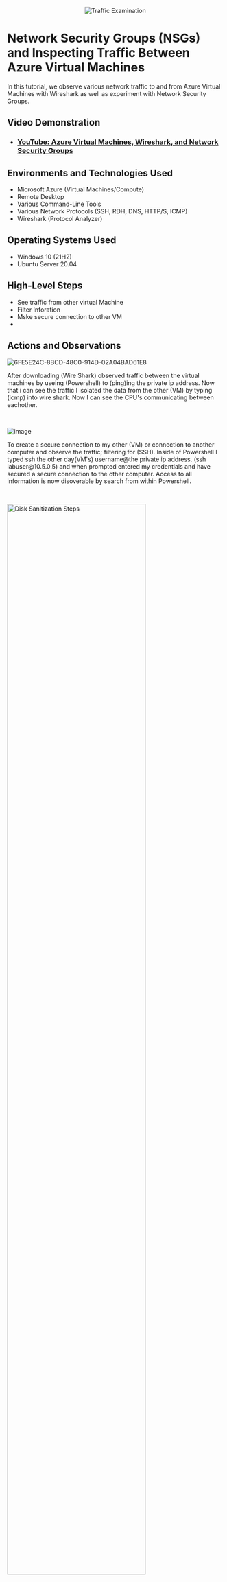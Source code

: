 <p align="center">
<img src="https://i.imgur.com/Ua7udoS.png" alt="Traffic Examination"/>
</p>

<h1>Network Security Groups (NSGs) and Inspecting Traffic Between Azure Virtual Machines</h1>
In this tutorial, we observe various network traffic to and from Azure Virtual Machines with Wireshark as well as experiment with Network Security Groups. <br />


<h2>Video Demonstration</h2>

- ### [YouTube: Azure Virtual Machines, Wireshark, and Network Security Groups](https://www.youtube.com)

<h2>Environments and Technologies Used</h2>

- Microsoft Azure (Virtual Machines/Compute)
- Remote Desktop
- Various Command-Line Tools
- Various Network Protocols (SSH, RDH, DNS, HTTP/S, ICMP)
- Wireshark (Protocol Analyzer)

<h2>Operating Systems Used </h2>

- Windows 10 (21H2)
- Ubuntu Server 20.04

<h2>High-Level Steps</h2>

- See traffic from other virtual Machine
- Filter Inforation
- Mske secure connection to other VM
- 

<h2>Actions and Observations</h2>

<p>
  
![6FE5E24C-8BCD-48C0-914D-02A04BAD61E8](https://github.com/user-attachments/assets/2e00c0f0-3ff7-44a3-b7e0-cfe1916b6c04)

</p>
<p>
After downloading (Wire Shark) observed traffic between the virtual machines by useing (Powershell) to (ping)ing the private ip address. Now that i can see the traffic I isolated the data from the other (VM) by typing (icmp) into wire shark. Now I can see the CPU's communicating between eachother.
</p>
<br />

<p>
  
![image](https://github.com/user-attachments/assets/44e37d3a-6685-41d9-a1ad-25f006013610)

</p>
<p>
To create a secure connection to my other (VM) or connection to another computer and observe the traffic; filtering for (SSH). Inside of Powershell I typed ssh the other day(VM's) username@the private ip address. (ssh labuser@10.5.0.5) and when prompted entered my credentials and have secured a secure connection to the other computer. Access to all information is now disoverable by search from within Powershell.
</p>
<br />

<p>
<img src="https://i.imgur.com/DJmEXEB.png" height="80%" width="80%" alt="Disk Sanitization Steps"/>
</p>
<p>
Lorem ipsum dolor sit amet, consectetur adipiscing elit, sed do eiusmod tempor incididunt ut labore et dolore magna aliqua. Ut enim ad minim veniam, quis nostrud exercitation ullamco laboris nisi ut aliquip ex ea commodo consequat. Duis aute irure dolor in reprehenderit in voluptate velit esse cillum dolore eu fugiat nulla pariatur.
</p>
<br />
